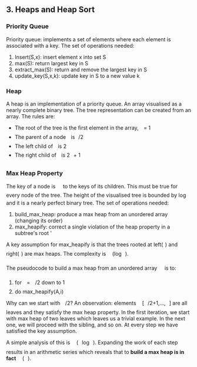 ## 3. Heaps and Heap Sort

### Priority Queue
Priority queue: implements a set of elements where each element is associated with a key. 
The set of operations needed:
1. Insert(S,x): insert element x into set S
2. max(S): return largest key in S
3. extract_max(S): return and remove the largest key in S
4. update_key(S,x,k): update key in S to a new value k

### Heap
A heap is an implementation of a priority queue. An array visualised as a nearly complete binary tree. The tree representation can be created from an array. The rules are:
* The root of the tree is the first element in the array, <img src="/ocw/tex/77a3b857d53fb44e33b53e4c8b68351a.svg?invert_in_darkmode&sanitize=true" align=middle width=5.663225699999989pt height=21.68300969999999pt/> = 1
* The parent of a node <img src="/ocw/tex/77a3b857d53fb44e33b53e4c8b68351a.svg?invert_in_darkmode&sanitize=true" align=middle width=5.663225699999989pt height=21.68300969999999pt/> is <img src="/ocw/tex/77a3b857d53fb44e33b53e4c8b68351a.svg?invert_in_darkmode&sanitize=true" align=middle width=5.663225699999989pt height=21.68300969999999pt/>/2
* The left child of <img src="/ocw/tex/77a3b857d53fb44e33b53e4c8b68351a.svg?invert_in_darkmode&sanitize=true" align=middle width=5.663225699999989pt height=21.68300969999999pt/> is 2<img src="/ocw/tex/77a3b857d53fb44e33b53e4c8b68351a.svg?invert_in_darkmode&sanitize=true" align=middle width=5.663225699999989pt height=21.68300969999999pt/>
* The right child of <img src="/ocw/tex/77a3b857d53fb44e33b53e4c8b68351a.svg?invert_in_darkmode&sanitize=true" align=middle width=5.663225699999989pt height=21.68300969999999pt/> is 2<img src="/ocw/tex/77a3b857d53fb44e33b53e4c8b68351a.svg?invert_in_darkmode&sanitize=true" align=middle width=5.663225699999989pt height=21.68300969999999pt/> + 1

### Max Heap Property
The key of a node is <img src="/ocw/tex/22626c24dc8a958fe7cb1512303a8b77.svg?invert_in_darkmode&sanitize=true" align=middle width=12.785434199999989pt height=20.908638300000003pt/> to the keys of its children. This must be true for every node of the tree. The height of the visualised tree is bounded by log <img src="/ocw/tex/55a049b8f161ae7cfeb0197d75aff967.svg?invert_in_darkmode&sanitize=true" align=middle width=9.86687624999999pt height=14.15524440000002pt/> and it is a nearly perfect binary tree. The set of operations needed:
1. build_max_heap: produce a max heap from an unordered array (changing its order)
2. max_heapify: correct a single violation of the heap property in a subtree's root '

A key assumption for max_heapify is that the trees rooted at left(<img src="/ocw/tex/77a3b857d53fb44e33b53e4c8b68351a.svg?invert_in_darkmode&sanitize=true" align=middle width=5.663225699999989pt height=21.68300969999999pt/>) and right(<img src="/ocw/tex/77a3b857d53fb44e33b53e4c8b68351a.svg?invert_in_darkmode&sanitize=true" align=middle width=5.663225699999989pt height=21.68300969999999pt/>) are max heaps. The complexity is <img src="/ocw/tex/9afe6a256a9817c76b579e6f5db9a578.svg?invert_in_darkmode&sanitize=true" align=middle width=12.99542474999999pt height=22.465723500000017pt/>(log<img src="/ocw/tex/55a049b8f161ae7cfeb0197d75aff967.svg?invert_in_darkmode&sanitize=true" align=middle width=9.86687624999999pt height=14.15524440000002pt/>). 

The pseudocode to build a max heap from an unordered array <img src="/ocw/tex/53d147e7f3fe6e47ee05b88b166bd3f6.svg?invert_in_darkmode&sanitize=true" align=middle width=12.32879834999999pt height=22.465723500000017pt/> is to:
1. for <img src="/ocw/tex/77a3b857d53fb44e33b53e4c8b68351a.svg?invert_in_darkmode&sanitize=true" align=middle width=5.663225699999989pt height=21.68300969999999pt/> = <img src="/ocw/tex/55a049b8f161ae7cfeb0197d75aff967.svg?invert_in_darkmode&sanitize=true" align=middle width=9.86687624999999pt height=14.15524440000002pt/>/2 down to 1
2. do max_heapify(A,i)

Why can we start with <img src="/ocw/tex/55a049b8f161ae7cfeb0197d75aff967.svg?invert_in_darkmode&sanitize=true" align=middle width=9.86687624999999pt height=14.15524440000002pt/>/2? An observation: elements <img src="/ocw/tex/53d147e7f3fe6e47ee05b88b166bd3f6.svg?invert_in_darkmode&sanitize=true" align=middle width=12.32879834999999pt height=22.465723500000017pt/>[<img src="/ocw/tex/55a049b8f161ae7cfeb0197d75aff967.svg?invert_in_darkmode&sanitize=true" align=middle width=9.86687624999999pt height=14.15524440000002pt/>/2+1,...,<img src="/ocw/tex/55a049b8f161ae7cfeb0197d75aff967.svg?invert_in_darkmode&sanitize=true" align=middle width=9.86687624999999pt height=14.15524440000002pt/>] are all leaves and they satisfy the max heap property. In the first iteration, we start with max heap of two leaves which leaves us a trivial example. In the next one, we will proceed with the sibling, and so on. At every step we have satisfied the key assumption. 

A simple analysis of this is <img src="/ocw/tex/9afe6a256a9817c76b579e6f5db9a578.svg?invert_in_darkmode&sanitize=true" align=middle width=12.99542474999999pt height=22.465723500000017pt/>(<img src="/ocw/tex/55a049b8f161ae7cfeb0197d75aff967.svg?invert_in_darkmode&sanitize=true" align=middle width=9.86687624999999pt height=14.15524440000002pt/>log<img src="/ocw/tex/55a049b8f161ae7cfeb0197d75aff967.svg?invert_in_darkmode&sanitize=true" align=middle width=9.86687624999999pt height=14.15524440000002pt/>). Expanding the work of each step results in an arithmetic series which reveals that to **build a max heap is in fact** <img src="/ocw/tex/9afe6a256a9817c76b579e6f5db9a578.svg?invert_in_darkmode&sanitize=true" align=middle width=12.99542474999999pt height=22.465723500000017pt/>(<img src="/ocw/tex/55a049b8f161ae7cfeb0197d75aff967.svg?invert_in_darkmode&sanitize=true" align=middle width=9.86687624999999pt height=14.15524440000002pt/>). 
